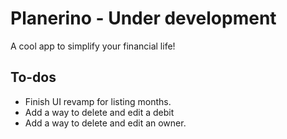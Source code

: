 # Planerino - Under development

A cool app to simplify your financial life!

## To-dos

- Finish UI revamp for listing months.
- Add a way to delete and edit a debit
- Add a way to delete and edit an owner.

